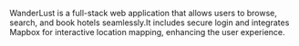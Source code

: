 WanderLust is a full-stack web application that allows users to browse, search, and book hotels seamlessly.It includes secure login and integrates Mapbox for interactive location mapping, enhancing the user experience.